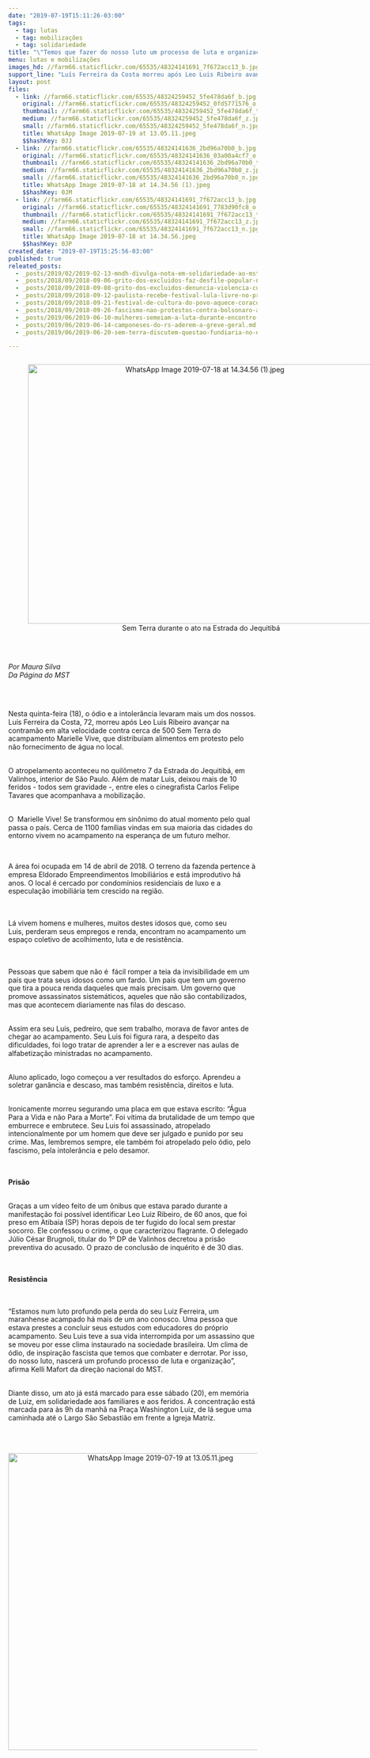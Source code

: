 ```yaml
---
date: "2019-07-19T15:11:26-03:00"
tags:
  - tag: lutas
  - tag: mobilizações
  - tag: solidariedade
title: "\"Temos que fazer do nosso luto um processo de luta e organização\""
menu: lutas e mobilizações
images_hd: //farm66.staticflickr.com/65535/48324141691_7f672acc13_b.jpg
support_line: "Luís Ferreira da Costa morreu após Leo Luis Ribeiro avançar na contramão em alta velocidade contra cerca de 500 Sem Terra do acampamento Marielle Vive!"
layout: post
files:
  - link: //farm66.staticflickr.com/65535/48324259452_5fe478da6f_b.jpg
    original: //farm66.staticflickr.com/65535/48324259452_0fd5771576_o.jpg
    thumbnail: //farm66.staticflickr.com/65535/48324259452_5fe478da6f_t.jpg
    medium: //farm66.staticflickr.com/65535/48324259452_5fe478da6f_z.jpg
    small: //farm66.staticflickr.com/65535/48324259452_5fe478da6f_n.jpg
    title: WhatsApp Image 2019-07-19 at 13.05.11.jpeg
    $$hashKey: 0JJ
  - link: //farm66.staticflickr.com/65535/48324141636_2bd96a70b0_b.jpg
    original: //farm66.staticflickr.com/65535/48324141636_03a00a4cf7_o.jpg
    thumbnail: //farm66.staticflickr.com/65535/48324141636_2bd96a70b0_t.jpg
    medium: //farm66.staticflickr.com/65535/48324141636_2bd96a70b0_z.jpg
    small: //farm66.staticflickr.com/65535/48324141636_2bd96a70b0_n.jpg
    title: WhatsApp Image 2019-07-18 at 14.34.56 (1).jpeg
    $$hashKey: 0JM
  - link: //farm66.staticflickr.com/65535/48324141691_7f672acc13_b.jpg
    original: //farm66.staticflickr.com/65535/48324141691_7783d90fc8_o.jpg
    thumbnail: //farm66.staticflickr.com/65535/48324141691_7f672acc13_t.jpg
    medium: //farm66.staticflickr.com/65535/48324141691_7f672acc13_z.jpg
    small: //farm66.staticflickr.com/65535/48324141691_7f672acc13_n.jpg
    title: WhatsApp Image 2019-07-18 at 14.34.56.jpeg
    $$hashKey: 0JP
created_date: "2019-07-19T15:25:56-03:00"
published: true
releated_posts:
  - _posts/2019/02/2019-02-13-mndh-divulga-nota-em-solidariedade-ao-mst.md
  - _posts/2018/09/2018-09-06-grito-dos-excluidos-faz-desfile-popular-no-dia-da-independencia.md
  - _posts/2018/09/2018-09-08-grito-dos-excluidos-denuncia-violencia-custo-de-vida-e-prisao-politica-de-lula.md
  - _posts/2018/09/2018-09-12-paulista-recebe-festival-lula-livre-no-proximo-domingo.md
  - _posts/2018/09/2018-09-21-festival-de-cultura-do-povo-aquece-coracoes-em-presidente-prudente.md
  - _posts/2018/09/2018-09-26-fascismo-nao-protestos-contra-bolsonaro-acontecem-em-14-paises-neste-sabado-29.md
  - _posts/2019/06/2019-06-10-mulheres-semeiam-a-luta-durante-encontro-mulheres-no-df-e-entorno.md
  - _posts/2019/06/2019-06-14-camponeses-do-rs-aderem-a-greve-geral.md
  - _posts/2019/06/2019-06-20-sem-terra-discutem-questao-fundiaria-no-extremo-sul-da-bahia.md

---
```

<div style="text-align:center">
<figure class="image" style="display:inline-block"><img alt="WhatsApp Image 2019-07-18 at 14.34.56 (1).jpeg" height="524" src="//farm66.staticflickr.com/65535/48324141636_2bd96a70b0_b.jpg" width="700" />
<figcaption>Sem Terra durante o ato na Estrada do Jequitib&aacute;</figcaption>
</figure>
</div>

<p><br />
<br />
<em>Por Maura Silva<br />
Da P&aacute;gina do MST&nbsp;</em></p>

<p>&nbsp;</p>

<p>
<style type="text/css">@page { margin: 2cm }
		h2.cjk { font-family: "Noto Sans CJK SC Regular" }
		h2.ctl { font-family: "FreeSans" }
		p { margin-bottom: 0.25cm; line-height: 120% }
		a:link { so-language: zxx }
</style>
</p>

<p><br />
Nesta quinta-feira (18), o &oacute;dio e a intoler&acirc;ncia levaram mais um dos nossos. Lu&iacute;s Ferreira da Costa, 72, morreu ap&oacute;s Leo Luis&nbsp;Ribeiro avan&ccedil;ar na contram&atilde;o em alta velocidade contra cerca de 500 Sem Terra do acampamento Marielle Vive, que distribu&iacute;am alimentos em protesto pelo n&atilde;o fornecimento de &aacute;gua no local.</p>

<p><br />
O atropelamento aconteceu no quil&ocirc;metro 7 da Estrada do Jequitib&aacute;, em Valinhos, interior de S&atilde;o Paulo. Al&eacute;m de matar&nbsp;Luis, deixou mais de 10 feridos - todos sem gravidade -, entre eles o cinegrafista Carlos Felipe Tavares que acompanhava a mobiliza&ccedil;&atilde;o.</p>

<p><br />
O &nbsp;Marielle Vive! Se transformou em sin&ocirc;nimo do atual momento pelo qual passa o pa&iacute;s. Cerca de 1100 fam&iacute;lias vindas em sua maioria&nbsp;das cidades do entorno vivem no acampamento na esperan&ccedil;a de um futuro melhor.</p>

<p>&nbsp;</p>

<p>A &aacute;rea foi ocupada em 14 de abril de 2018. O&nbsp;terreno da fazenda pertence &agrave; empresa Eldorado Empreendimentos Imobili&aacute;rios e est&aacute; improdutivo h&aacute; anos. O local &eacute; cercado por condom&iacute;nios residenciais de luxo e a especula&ccedil;&atilde;o imobili&aacute;ria tem crescido na regi&atilde;o.<br />
&nbsp;</p>

<p><br />
L&aacute; vivem homens e mulheres, muitos destes idosos que, como seu Luis,&nbsp;perderam seus empregos e renda, encontram no acampamento um espa&ccedil;o coletivo de acolhimento, luta e de resist&ecirc;ncia.&nbsp;</p>

<p><br />
<br />
Pessoas que sabem que n&atilde;o &eacute;&nbsp; f&aacute;cil romper a teia da invisibilidade em um pa&iacute;s que trata seus idosos como um fardo. Um pa&iacute;s que tem um governo que tira a pouca renda daqueles que mais precisam. Um governo que promove assassinatos sistem&aacute;ticos, aqueles que n&atilde;o s&atilde;o contabilizados, mas que acontecem diariamente nas filas do descaso.</p>

<p><br />
Assim era seu Luis, pedreiro, que sem trabalho, morava de favor antes de chegar ao acampamento. Seu Luis&nbsp;foi figura rara, a despeito das dificuldades, foi logo tratar de aprender a ler e a escrever nas aulas de alfabetiza&ccedil;&atilde;o ministradas no acampamento.</p>

<p><br />
Aluno aplicado, logo come&ccedil;ou a ver resultados do esfor&ccedil;o.&nbsp;Aprendeu a soletrar gan&acirc;ncia e descaso, mas tamb&eacute;m resist&ecirc;ncia, direitos e luta.</p>

<p><br />
Ironicamente morreu segurando uma placa em que estava escrito: &ldquo;&Aacute;gua Para a Vida e n&atilde;o Para a Morte&rdquo;. Foi v&iacute;tima da brutalidade de um tempo que emburrece e embrutece. Seu Luis foi assassinado, atropelado intencionalmente por um homem que deve ser julgado e punido por seu crime. Mas, lembremos sempre, ele&nbsp;tamb&eacute;m foi atropelado pelo &oacute;dio, pelo fascismo, pela intoler&acirc;ncia e pelo desamor.</p>

<p><br />
<br />
<strong>Pris&atilde;o</strong></p>

<p><br />
Gra&ccedil;as a um v&iacute;deo feito de um &ocirc;nibus que estava parado durante a manifesta&ccedil;&atilde;o foi poss&iacute;vel identificar Leo Luiz Ribeiro, de 60 anos, que foi preso em Atibaia (SP) horas depois de ter fugido do local sem prestar socorro. Ele confessou o crime, o que caracterizou flagrante. O delegado J&uacute;lio C&eacute;sar Brugnoli, titular do 1&ordm; DP de Valinhos decretou a pris&atilde;o preventiva do acusado. O prazo de conclus&atilde;o de inqu&eacute;rito &eacute; de 30 dias.</p>

<p><br />
<br />
<strong>Resist&ecirc;ncia</strong></p>

<p><br />
<br />
&ldquo;Estamos num luto profundo pela perda do seu Luiz Ferreira, um maranhense acampado h&aacute; mais de um ano conosco. Uma pessoa que estava prestes a concluir seus estudos com educadores do pr&oacute;prio acampamento. Seu Luis teve a sua vida interrompida por um assassino que se moveu&nbsp;por esse clima instaurado na sociedade brasileira. Um clima de &oacute;dio, de inspira&ccedil;&atilde;o fascista que temos que combater e derrotar. Por isso, do nosso luto, nascer&aacute; um profundo processo de luta e organiza&ccedil;&atilde;o&rdquo;, afirma Kelli Mafort da dire&ccedil;&atilde;o nacional do MST.</p>

<p><br />
Diante disso, um ato j&aacute; est&aacute; marcado para esse s&aacute;bado (20), em mem&oacute;ria de Luiz, em solidariedade aos familiares e aos&nbsp;feridos. A concentra&ccedil;&atilde;o est&aacute; marcada para &agrave;s 9h da manh&atilde; na Pra&ccedil;a Washington Luiz, de l&aacute; segue uma caminhada at&eacute; o Largo S&atilde;o Sebasti&atilde;o em frente a Igreja Matriz.</p>

<p><br />
&nbsp;</p>

<p style="text-align:center"><img alt="WhatsApp Image 2019-07-19 at 13.05.11.jpeg" height="600" src="//farm66.staticflickr.com/65535/48324259452_5fe478da6f_b.jpg" width="600" /></p>

<p align="justify" style="font-variant: normal; letter-spacing: normal; font-style: normal; font-weight: normal; line-height: 150%; orphans: 2; widows: 2">&nbsp;</p>
